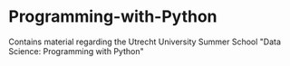 # Programming-with-Python
Contains material regarding the Utrecht University Summer School "Data Science: Programming with Python"
